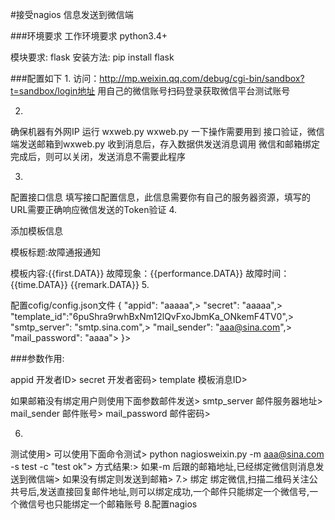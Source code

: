 #接受nagios 信息发送到微信端

###环境要求
工作环境要求 python3.4+

模块要求: flask
安装方法: pip install flask


###配置如下
1.
访问：http://mp.weixin.qq.com/debug/cgi-bin/sandbox?t=sandbox/login地址
用自己的微信账号扫码登录获取微信平台测试账号

2.
确保机器有外网IP
运行 wxweb.py 
wxweb.py 一下操作需要用到
	接口验证，微信端发送邮箱到wxweb.py 收到消息后，存入数据供发送消息调用
	微信和邮箱绑定完成后，则可以关闭，发送消息不需要此程序

3.
>
配置接口信息
填写接口配置信息，此信息需要你有自己的服务器资源，填写的URL需要正确响应微信发送的Token验证
4.
>
添加模板信息
>
模板标题:故障通报通知	
>
模板内容:{{first.DATA}} 故障现象：{{performance.DATA}} 故障时间：{{time.DATA}} {{remark.DATA}}
5.
>
配置cofig/config.json文件
{
 "appid": "aaaaa",>
 "secret": "aaaaa",>
 "template_id":"6puShra9rwhBxNm12lQvFxoJbmKa_ONkemF4TV0",>
 "smtp_server": "smtp.sina.com",>
 "mail_sender": "aaa@sina.com",>
 "mail_password": "aaaa">
}>

###参数作用:
>
appid  开发者ID>
secret 开发者密码>
template 模板消息ID>

如果邮箱没有绑定用户则使用下面参数邮件发送>
smtp_server 邮件服务器地址>
mail_sender  邮件账号>
mail_password 邮件密码>

6.
>
测试使用>
可以使用下面命令测试>
 python nagiosweixin.py  -m aaa@sina.com -s test -c "test ok">
方式结果:>
    如果-m 后跟的邮箱地址,已经绑定微信则消息发送到微信端>
    如果没有绑定则发送到邮箱>
7.>
绑定
绑定微信,扫描二维码关注公共号后,发送直接回复邮件地址,则可以绑定成功,一个邮件只能绑定一个微信号,一个微信号也只能绑定一个邮箱账号
8.配置nagios
